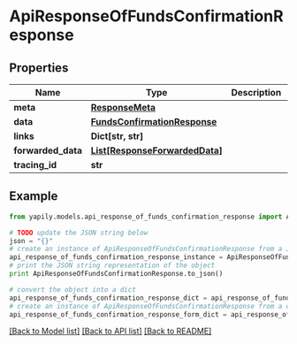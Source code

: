 # ApiResponseOfFundsConfirmationResponse


## Properties

Name | Type | Description | Notes
------------ | ------------- | ------------- | -------------
**meta** | [**ResponseMeta**](ResponseMeta.md) |  | [optional] 
**data** | [**FundsConfirmationResponse**](FundsConfirmationResponse.md) |  | [optional] 
**links** | **Dict[str, str]** |  | [optional] 
**forwarded_data** | [**List[ResponseForwardedData]**](ResponseForwardedData.md) |  | [optional] 
**tracing_id** | **str** |  | [optional] 

## Example

```python
from yapily.models.api_response_of_funds_confirmation_response import ApiResponseOfFundsConfirmationResponse

# TODO update the JSON string below
json = "{}"
# create an instance of ApiResponseOfFundsConfirmationResponse from a JSON string
api_response_of_funds_confirmation_response_instance = ApiResponseOfFundsConfirmationResponse.from_json(json)
# print the JSON string representation of the object
print ApiResponseOfFundsConfirmationResponse.to_json()

# convert the object into a dict
api_response_of_funds_confirmation_response_dict = api_response_of_funds_confirmation_response_instance.to_dict()
# create an instance of ApiResponseOfFundsConfirmationResponse from a dict
api_response_of_funds_confirmation_response_form_dict = api_response_of_funds_confirmation_response.from_dict(api_response_of_funds_confirmation_response_dict)
```
[[Back to Model list]](../README.md#documentation-for-models) [[Back to API list]](../README.md#documentation-for-api-endpoints) [[Back to README]](../README.md)



